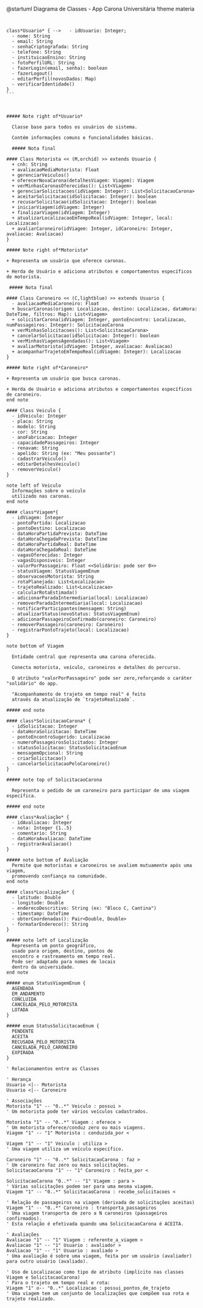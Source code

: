 @startuml Diagrama de Classes - App Carona Universitária
!theme materia

```` Definição das Classes;


class*Usuario* { -->   - idUsuario: Integer;
  - nome: String
  - email: String
  - senhaCriptografada: String
  - telefone: String
  - instituicaoEnsino: String
  - fotoPerfilURL: String
  - fazerLogin(email, senha): boolean
  - fazerLogout()
  - editarPerfil(novosDados: Map)
  - verificarIdentidade()
}
``` 



##### Note right of*Usuario*

  Classe base para todos os usuários do sistema.
  
  Contém informações comuns e funcionalidades básicas.
  
  ##### Nota final

#### Class Motorista << (M,orchid) >> extends Usuario {
  + cnh: String
  + avaliacaoMediaMotorista: Float
  + gerenciarVeiculos()
  + oferecerNovaCarona(detalhesViagem: Viagem): Viagem
  + verMinhasCaronasOferecidas(): List<Viagem>
  + gerenciarSolicitacoes(idViagem: Integer): List<SolicitacaoCarona>
  + aceitarSolicitacao(idSolicitacao: Integer): boolean
  + recusarSolicitacao(idSolicitacao: Integer): boolean
  + iniciarViagem(idViagem: Integer)
  + finalizarViagem(idViagem: Integer)
  + atualizarLocalizacaoEmTempoReal(idViagem: Integer, local: Localizacao)
  + avaliarCaroneiro(idViagem: Integer, idCaroneiro: Integer, avaliacao: Avaliacao)
}

##### Note right of*Motorista*

+ Representa um usuário que oferece caronas.
  
+ Herda de Usuário e adiciona atributos e comportamentos específicos de motorista.

 ##### Nota final

#### Class Caroneiro << (C,lightblue) >> extends Usuario {
  - avaliacaoMediaCaroneiro: Float
  + buscarCaronas(origem: Localizacao, destino: Localizacao, dataHora: DateTime, filtros: Map): List<Viagem>
  + solicitarCarona(idViagem: Integer, pontoEncontro: Localizacao, numPassageiros: Integer): SolicitacaoCarona
  + verMinhasSolicitacoes(): List<SolicitacaoCarona>
  + cancelarSolicitacao(idSolicitacao: Integer): boolean
  + verMinhasViagensAgendadas(): List<Viagem>
  + avaliarMotorista(idViagem: Integer, avaliacao: Avaliacao)
  + acompanharTrajetoEmTempoReal(idViagem: Integer): Localizacao
}

##### Note right of*Caroneiro*

+ Representa um usuário que busca caronas.
  
+ Herda de Usuário e adiciona atributos e comportamentos específicos de caroneiro.
end note

#### Class Veiculo {
  - idVeiculo: Integer
  - placa: String
  - modelo: String
  - cor: String
  - anoFabricacao: Integer
  - capacidadePassageiros: Integer
  - renavam: String
  - apelido: String (ex: "Meu possante")
  - cadastrarVeiculo()
  - editarDetalhesVeiculo()
  - removerVeiculo()
}

note left of Veiculo
  Informações sobre o veículo
  utilizado nas caronas.
end note

#### class*Viagem*{
  - idViagem: Integer
  - pontoPartida: Localizacao
  - pontoDestino: Localizacao
  - dataHoraPartidaPrevista: DateTime
  - dataHoraChegadaPrevista: DateTime
  - dataHoraPartidaReal: DateTime
  - dataHoraChegadaReal: DateTime
  - vagasOferecidas: Integer
  - vagasDisponiveis: Integer
  - valorPorPassageiro: Float <<Solidário: pode ser 0>>
  - statusViagem: StatusViagemEnum
  - observacoesMotorista: String
  - rotaPlanejada: List<Localizacao>
  - trajetoRealizado: List<Localizacao>
  - calcularRotaEstimada()
  - adicionarParadaIntermediaria(local: Localizacao)
  - removerParadaIntermediaria(local: Localizacao)
  - notificarParticipantes(mensagem: String)
  - atualizarStatus(novoStatus: StatusViagemEnum)
  - adicionarPassageiroConfirmado(caroneiro: Caroneiro)
  - removerPassageiro(caroneiro: Caroneiro)
  - registrarPontoTrajeto(local: Localizacao)
}

note bottom of Viagem

  Entidade central que representa uma carona oferecida.
  
  Conecta motorista, veículo, caroneiros e detalhes do percurso.
  
  O atributo "valorPorPassageiro" pode ser zero,reforçando o caráter "solidário" do app.
  
  "Acompanhamento de trajeto em tempo real" é feito
  através da atualização de `trajetoRealizado`.
  
##### end note

#### class*SolicitacaoCarona* {
  - idSolicitacao: Integer
  - dataHoraSolicitacao: DateTime
  - pontoEncontroSugerido: Localizacao
  - numeroPassageirosSolicitados: Integer
  - statusSolicitacao: StatusSolicitacaoEnum
  - mensagemOpcional: String
  - criarSolicitacao()
  - cancelarSolicitacaoPeloCaroneiro()
}

##### note top of SolicitacaoCarona

  Representa o pedido de um caroneiro para participar de uma viagem específica.
  
##### end note

#### class*Avaliação* {
  - idAvaliacao: Integer
  - nota: Integer {1..5}
  - comentario: String
  - dataHoraAvaliacao: DateTime
  - registrarAvaliacao()
}

##### note bottom of Avaliação
  Permite que motoristas e caroneiros se avaliem mutuamente após uma viagem,
  promovendo confiança na comunidade.
end note

#### class*Localização* {
  - latitude: Double
  - longitude: Double
  - enderecoDescritivo: String (ex: "Bloco C, Cantina")
  - timestamp: DateTime
  - obterCoordenadas(): Pair<Double, Double>
  - formatarEndereco(): String
}

##### note left of Localização
  Representa um ponto geográfico,
  usado para origem, destino, pontos de
  encontro e rastreamento em tempo real.
  Pode ser adaptado para nomes de locais
  dentro da universidade.
end note

##### enum StatusViagemEnum {
  AGENDADA
  EM_ANDAMENTO
  CONCLUIDA
  CANCELADA_PELO_MOTORISTA
  LOTADA
}

##### enum StatusSolicitacaoEnum {
  PENDENTE
  ACEITA
  RECUSADA_PELO_MOTORISTA
  CANCELADA_PELO_CARONEIRO
  EXPIRADA
}

' Relacionamentos entre as Classes

' Herança
Usuario <|-- Motorista
Usuario <|-- Caroneiro

' Associações
Motorista "1" -- "0..*" Veiculo : possui >
' Um motorista pode ter vários veículos cadastrados.

Motorista "1" -- "0..*" Viagem : oferece >
' Um motorista oferece/conduz zero ou mais viagens.
Viagem "1" -- "1" Motorista : conduzida_por <

Viagem "1" -- "1" Veiculo : utiliza >
' Uma viagem utiliza um veículo específico.

Caroneiro "1" -- "0..*" SolicitacaoCarona : faz >
' Um caroneiro faz zero ou mais solicitações.
SolicitacaoCarona "1" -- "1" Caroneiro : feita_por <

SolicitacaoCarona "0..*" -- "1" Viagem : para >
' Várias solicitações podem ser para uma mesma viagem.
Viagem "1" -- "0..*" SolicitacaoCarona : recebe_solicitacoes <

' Relação de passageiros na viagem (derivada de solicitações aceitas)
Viagem "1" -- "0..*" Caroneiro : transporta_passageiros
' Uma viagem transporta de zero a N caroneiros (passageiros confirmados).
' Esta relação é efetivada quando uma SolicitacaoCarona é ACEITA.

' Avaliações
Avaliacao "1" -- "1" Viagem : referente_a_viagem >
Avaliacao "1" -- "1" Usuario : avaliador >
Avaliacao "1" -- "1" Usuario : avaliado >
' Uma avaliação é sobre uma viagem, feita por um usuário (avaliador) para outro usuário (avaliado).

' Uso de Localizacao como tipo de atributo (implícito nas classes Viagem e SolicitacaoCarona)
' Para o trajeto em tempo real e rota:
Viagem "1" o-- "0..*" Localizacao : possui_pontos_de_trajeto
' Uma viagem tem um conjunto de localizações que compõem sua rota e trajeto realizado.
